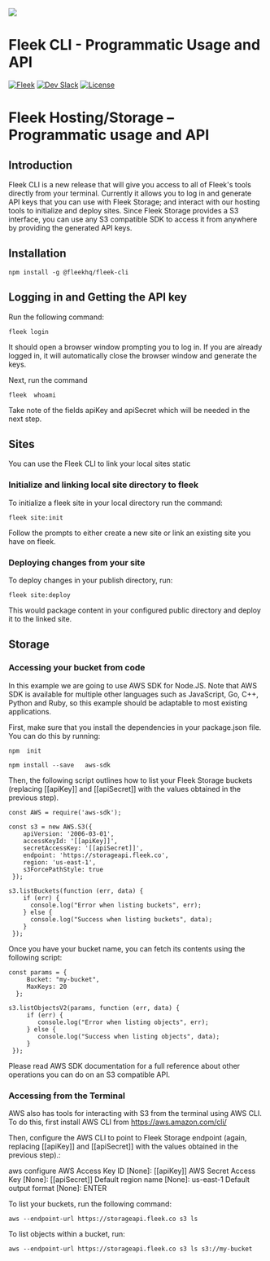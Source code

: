 ![](https://fleek-team-bucket.storage.fleek.co/Blog%20Inline/fleekcli.png)

# Fleek CLI - Programmatic Usage and API
[![Fleek](https://img.shields.io/badge/Made%20by-Fleek-blue)](https://fleek.co/)
[![Dev Slack](https://img.shields.io/badge/Dev%20Slack-Channel-blue)](https://slack.fleek.co/)
[![License](https://img.shields.io/badge/License-MIT-green)](https://github.com/FleekHQ/space-sdk/blob/master/LICENSE)

# Fleek Hosting/Storage – Programmatic usage and API


## Introduction

Fleek CLI is a new release that will give you access to all of Fleek's tools directly from your terminal. Currently it allows you to log in and generate API keys that you can use with Fleek Storage; and interact with our hosting tools to initialize and deploy sites. Since Fleek Storage provides a S3 interface, you can use any S3 compatible SDK to access it from anywhere by providing the generated API keys.

## Installation

`npm install -g @fleekhq/fleek-cli`

## Logging in and Getting the API key

Run the following command:

`fleek login`

It should open a browser window prompting you to log in. If you are already logged in, it will automatically close the browser window and generate the keys.

Next, run the command

`fleek  whoami`

Take note of the fields apiKey and apiSecret which will be needed in the next step.

## Sites

You can use the Fleek CLI to link your local sites static
### Initialize and linking local site directory to fleek

To initialize a fleek site in your local directory run the command:

```
fleek site:init
```

Follow the prompts to either create a new site or link an existing site you have on fleek.

### Deploying changes from your site

To deploy changes in your publish directory, run:

```
fleek site:deploy
```

This would package content in your configured public directory and deploy it to the linked site.

## Storage

### Accessing your bucket from code

In this example we are going to use AWS SDK for Node.JS. Note that AWS SDK is available for multiple other languages such as JavaScript, Go, C++, Python and Ruby, so this example should be adaptable to most existing applications.

First, make sure that you install the dependencies in your package.json file. You can do this by running:

`npm  init`

`npm install --save   aws-sdk `

Then, the following script outlines how to list your Fleek Storage buckets (replacing [[apiKey]] and [[apiSecret]] with the values obtained in the previous step).

    const AWS = require('aws-sdk');
   
    const s3 = new AWS.S3({
        apiVersion: '2006-03-01',
        accessKeyId: '[[apiKey]]',
        secretAccessKey: '[[apiSecret]]',
        endpoint: 'https://storageapi.fleek.co',
        region: 'us-east-1',
        s3ForcePathStyle: true
     });
 
    s3.listBuckets(function (err, data) {
        if (err) {
          console.log("Error when listing buckets", err);
        } else {
          console.log("Success when listing buckets", data);
        }
     });

Once you have your bucket name, you can fetch its contents using the following script:

    const params = {
         Bucket: "my-bucket",
         MaxKeys: 20
      };
 
    s3.listObjectsV2(params, function (err, data) {
         if (err) {
            console.log("Error when listing objects", err);
         } else {
            console.log("Success when listing objects", data);
         }
     });


Please read AWS SDK documentation for a full reference about other operations you can do on an S3 compatible API.

### Accessing from the Terminal
AWS also has tools for interacting with S3 from the terminal using AWS CLI. To do this, first install AWS CLI from https://aws.amazon.com/cli/

Then, configure the AWS CLI to point to Fleek Storage endpoint (again, replacing [[apiKey]] and [[apiSecret]] with the values obtained in the previous step).:

aws configure
AWS Access Key ID [None]: [[apiKey]]
AWS Secret Access Key [None]: [[apiSecret]]
Default region name [None]: us-east-1
Default output format [None]: ENTER

To list your buckets, run the following command:

`aws --endpoint-url https://storageapi.fleek.co s3 ls`

To list objects within a bucket, run:

`aws --endpoint-url https://storageapi.fleek.co s3 ls s3://my-bucket`
